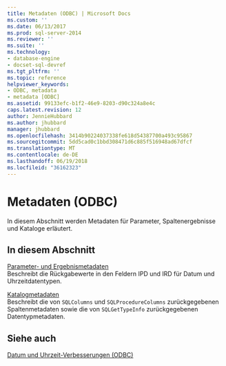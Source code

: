 ```yaml
---
title: Metadaten (ODBC) | Microsoft Docs
ms.custom: ''
ms.date: 06/13/2017
ms.prod: sql-server-2014
ms.reviewer: ''
ms.suite: ''
ms.technology:
- database-engine
- docset-sql-devref
ms.tgt_pltfrm: ''
ms.topic: reference
helpviewer_keywords:
- ODBC, metadata
- metadata [ODBC]
ms.assetid: 99133efc-b1f2-46e9-8203-d90c324a8e4c
caps.latest.revision: 12
author: JennieHubbard
ms.author: jhubbard
manager: jhubbard
ms.openlocfilehash: 3414b90224037338fe618d54387700a493c95867
ms.sourcegitcommit: 5dd5cad0c1bbd308471d6c885f516948ad67dfcf
ms.translationtype: MT
ms.contentlocale: de-DE
ms.lasthandoff: 06/19/2018
ms.locfileid: "36162323"
---
```

# <a name="metadata-odbc"></a>Metadaten (ODBC)
  In diesem Abschnitt werden Metadaten für Parameter, Spaltenergebnisse und Kataloge erläutert.  
  
## <a name="in-this-section"></a>In diesem Abschnitt  
 [Parameter- und Ergebnismetadaten](../../relational-databases/native-client-odbc-date-time/metadata-parameter-and-result.md)  
 Beschreibt die Rückgabewerte in den Feldern IPD und IRD für Datum und Uhrzeitdatentypen.  
  
 [Katalogmetadaten](../../relational-databases/native-client-odbc-date-time/metadata-catalog.md)  
 Beschreibt die von `SQLColumns` und `SQLProcedureColumns` zurückgegebenen Spaltenmetadaten sowie die von `SQLGetTypeInfo` zurückgegebenen Datentypmetadaten.  
  
## <a name="see-also"></a>Siehe auch  
 [Datum und Uhrzeit-Verbesserungen &#40;ODBC&#41;](../../relational-databases/native-client-odbc-date-time/date-and-time-improvements-odbc.md)  
  
  